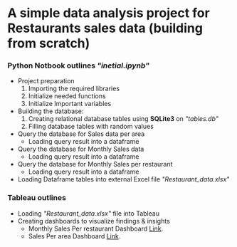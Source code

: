 # A simple data analysis project for Restaurants sales data (building from scratch)

### Python Notbook outlines *"inetial.ipynb"*

* Project preparation
    1. Importing the required libraries
    2. Initialize needed functions
    3. Initialize Important variables
* Building the database:
    1. Creating relational database tables using **SQLite3** on *"tables.db"*
    2. Filling database tables with random values
* Query the database for Sales data per area
    - Loading query result into a dataframe
* Query the database for Monthly Sales data
    - Loading query result into a dataframe
* Query the database for Monthly Sales per restaurant
    - Loading query result into a dataframe
* Loading Dataframe tables into external Excel file *"Restaurant_data.xlsx"*

### Tableau outlines

* Loading *"Restaurant_data.xlsx"* file into Tableau
* Creating dashboards to visualize findings & insights
    - Monthly Sales Per restaurant Dashboard [Link](https://public.tableau.com/app/profile/khaled4192/viz/ElMenus_test_Monthly__restaurant_Analysis/Dashboard1/).
    - Sales Per area Dashboard [Link](https://public.tableau.com/app/profile/khaled4192/viz/ElMenus_test_Area-Analysis/AreasDashboard/).
